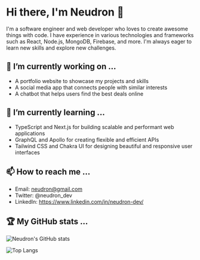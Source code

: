 # Hi there, I'm Neudron 👋

I'm a software engineer and web developer who loves to create awesome things with code. I have experience in various technologies and frameworks such as React, Node.js, MongoDB, Firebase, and more. I'm always eager to learn new skills and explore new challenges.

## 🔭 I’m currently working on ...

- A portfolio website to showcase my projects and skills
- A social media app that connects people with similar interests
- A chatbot that helps users find the best deals online

## 🌱 I’m currently learning ...

- TypeScript and Next.js for building scalable and performant web applications
- GraphQL and Apollo for creating flexible and efficient APIs
- Tailwind CSS and Chakra UI for designing beautiful and responsive user interfaces

## 📫 How to reach me ...

- Email: neudron@gmail.com
- Twitter: @neudron_dev
- LinkedIn: https://www.linkedin.com/in/neudron-dev/

## 🏆 My GitHub stats ...

![Neudron's GitHub stats](https://github-readme-stats.vercel.app/api?username=neudron&show_icons=true&theme=radical)

![Top Langs](https://github-readme-stats.vercel.app/api/top-langs/?username=neudron&layout=compact&theme=radical)

